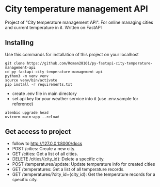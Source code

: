 # City temperature management API


Project of "City temperature management API". For online managing cities and current temperature in it. Written on FastAPI


## Installing

Use this commands for installation of this project on your localhost

```shell
git clone https://github.com/Roman28101/py-fastapi-city-temperature-management-api
cd py-fastapi-city-temperature-management-api
python3 -m venv venv
source venv/bin/activate
pip install -r requirements.txt
```
* create .env file in main directory
* set api key for your weather service into it (use .env.sample for reference)

```
alembic upgrade head
uvicorn main:app --reload  
```


## Get access to project

* follow to http://127.0.0.1:8000/docs 
* POST /cities: Create a new city.
* GET /cities: Get a list of all cities.
* DELETE /cities/{city_id}: Delete a specific city.
* POST /temperatures/update: Update temperature info for created cities
* GET /temperatures: Get a list of all temperature records.
* GET /temperatures/?city_id={city_id}: Get the temperature records for a specific city.
